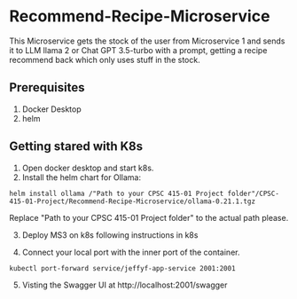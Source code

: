 # Recommend-Recipe-Microservice
This Microservice gets the stock of the user from Microservice 1 and sends it to LLM llama 2 or Chat GPT 3.5-turbo with a prompt, getting a recipe recommend back which only uses stuff in the stock. 

## Prerequisites
1. Docker Desktop
2. helm

## Getting stared with K8s
1. Open docker desktop and start k8s.
2. Install the helm chart for Ollama:
```
helm install ollama /"Path to your CPSC 415-01 Project folder"/CPSC-415-01-Project/Recommend-Recipe-Microservice/ollama-0.21.1.tgz  
```  
Replace "Path to your CPSC 415-01 Project folder" to the actual path please.

3. Deploy MS3 on k8s following instructions in k8s

4. Connect your local port with the inner port of the container.
```
kubectl port-forward service/jeffyf-app-service 2001:2001
``` 
5. Visting the Swagger UI at http://localhost:2001/swagger 
  
